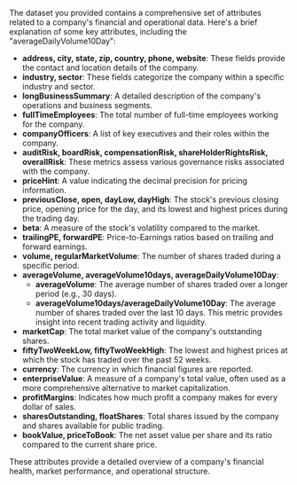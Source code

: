 The dataset you provided contains a comprehensive set of attributes related to a company's financial and operational data. Here's a brief explanation of some key attributes, including the "averageDailyVolume10Day":

- **address, city, state, zip, country, phone, website**: These fields provide the contact and location details of the company.
- **industry, sector**: These fields categorize the company within a specific industry and sector.
- **longBusinessSummary**: A detailed description of the company's operations and business segments.
- **fullTimeEmployees**: The total number of full-time employees working for the company.
- **companyOfficers**: A list of key executives and their roles within the company.
- **auditRisk, boardRisk, compensationRisk, shareHolderRightsRisk, overallRisk**: These metrics assess various governance risks associated with the company.
- **priceHint**: A value indicating the decimal precision for pricing information.
- **previousClose, open, dayLow, dayHigh**: The stock's previous closing price, opening price for the day, and its lowest and highest prices during the trading day.
- **beta**: A measure of the stock's volatility compared to the market.
- **trailingPE, forwardPE**: Price-to-Earnings ratios based on trailing and forward earnings.
- **volume, regularMarketVolume**: The number of shares traded during a specific period.
- **averageVolume, averageVolume10days, averageDailyVolume10Day**:
  - **averageVolume**: The average number of shares traded over a longer period (e.g., 30 days).
  - **averageVolume10days/averageDailyVolume10Day**: The average number of shares traded over the last 10 days. This metric provides insight into recent trading activity and liquidity.
- **marketCap**: The total market value of the company's outstanding shares.
- **fiftyTwoWeekLow, fiftyTwoWeekHigh**: The lowest and highest prices at which the stock has traded over the past 52 weeks.
- **currency**: The currency in which financial figures are reported.
- **enterpriseValue**: A measure of a company's total value, often used as a more comprehensive alternative to market capitalization.
- **profitMargins**: Indicates how much profit a company makes for every dollar of sales.
- **sharesOutstanding, floatShares**: Total shares issued by the company and shares available for public trading.
- **bookValue, priceToBook**: The net asset value per share and its ratio compared to the current share price.

These attributes provide a detailed overview of a company's financial health, market performance, and operational structure.
